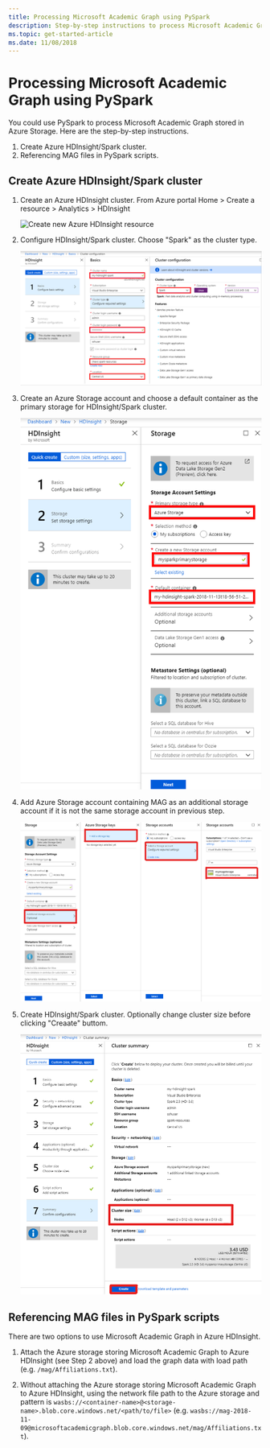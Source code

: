 ```yaml
---
title: Processing Microsoft Academic Graph using PySpark
description: Step-by-step instructions to process Microsoft Academic Graph using PySpark
ms.topic: get-started-article
ms.date: 11/08/2018
---
```

# Processing Microsoft Academic Graph using PySpark 

You could use PySpark to process Microsoft Academic Graph stored in Azure Storage. Here are the step-by-step instructions.

1. Create Azure HDInsight/Spark cluster.
1. Referencing MAG files in PySpark scripts.

## Create Azure HDInsight/Spark cluster

1. Create an Azure HDInsight cluster. From Azure portal Home > Create a resource > Analytics > HDInsight

    ![Create new Azure HDInsight resource](media/create-hdinsight-select.png "Create new Azure HDInsight resource")

1. Configure HDInsight/Spark cluster. Choose "Spark" as the cluster type.

    ![Configure HDInsight/Spark cluster](media/create-spark-cluster-1.png "Configure HDInsight/Spark cluster")

1. Create an Azure Storage account and choose a default container as the primary storage for HDInsight/Spark cluster.

    ![Configure primary storage](media/create-spark-cluster-2.png "Configure primary storage")

1. Add Azure Storage account containing MAG as an additional storage account if it is not the same storage account in previous step.

    ![Configure additional storage](media/create-spark-cluster-3.png "Configure additional storage")

1. Create HDInsight/Spark cluster. Optionally change cluster size before clicking "Creaate" buttom.

    ![Create cluster](media/create-spark-cluster-4.png "Create cluster")

## Referencing MAG files in PySpark scripts

There are two options to use Microsoft Academic Graph in Azure HDInsight.

1. Attach the Azure storage storing Microsoft Academic Graph to Azure HDInsight (see Step 2 above) and load the graph data with load path (e.g. `/mag/Affiliations.txt`).

1. Without attaching the Azure storage storing Microsoft Academic Graph to Azure HDInsight, using the network file path to the Azure storage and pattern is `wasbs://<container-name>@<storage-name>.blob.core.windows.net/<path/to/file>` (e.g. `wasbs://mag-2018-11-09@microsoftacademicgraph.blob.core.windows.net/mag/Affiliations.txt`).
